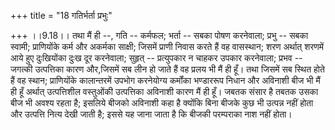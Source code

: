 +++
title = "18 गतिर्भर्ता प्रभुः"

+++
।।9.18।। तथा मैं ही --, गति -- कर्मफल; भर्ता -- सबका पोषण करनेवाला; प्रभु
-- सबका स्वामी; प्राणियोंके कर्म और अकर्मका साक्षी; जिसमें प्राणी निवास
करते हैं वह वासस्थान; शरण अर्थात् शरणमें आये हुए दुःखियोंका दुःख दूर
करनेवाला; सुहृत् -- प्रत्युपकार न चाहकर उपकार करनेवाला; प्रभव -- जगत्की
उत्पत्तिका कारण और,जिसमें सब लीन हो जाते हैं वह प्रलय भी मैं ही हूँ। तथा
जिसमें सब स्थित होते हैं वह स्थान; प्राणियोंके कालान्तरमें उपभोग
करनेयोग्य कर्मोंका भण्डाररूप निधान और अविनाशी बीज भी मैं ही हूँ अर्थात्
उत्पत्तिशील वस्तुओंकी उत्पत्तिका अविनाशी कारण मैं ही हूँ। जबतक संसार है
तबतक उसका बीज भी अवश्य रहता है; इसलिये बीजको अविनाशी कहा है क्योंकि बिना
बीजके कुछ भी उत्पन्न नहीं होता और उत्पत्ति नित्य देखी जाती है; इससे यह
जाना जाता है कि बीजकी परम्पराका नाश नहीं होता।
